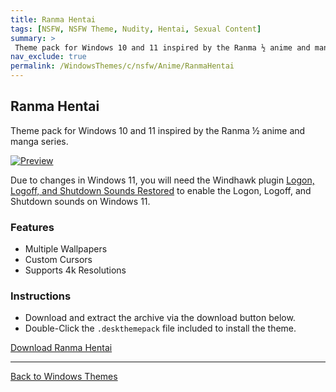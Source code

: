 ```yaml
---
title: Ranma Hentai
tags: [NSFW, NSFW Theme, Nudity, Hentai, Sexual Content]
summary: >
 Theme pack for Windows 10 and 11 inspired by the Ranma ½ anime and manga series.
nav_exclude: true
permalink: /WindowsThemes/c/nsfw/Anime/RanmaHentai
---
```


## Ranma Hentai
Theme pack for Windows 10 and 11 inspired by the Ranma ½ anime and manga series.

[![Preview](https://gitlab.com/the-back-room/deskthemepacks/nsfw/ranma-hentai/-/raw/main/Extras/Preview.bmp)](https://gitlab.com/the-back-room/deskthemepacks/nsfw/ranma-hentai/-/raw/main/Extras/Preview.bmp)

Due to changes in Windows 11, you will need the Windhawk plugin [Logon, Logoff, and Shutdown Sounds Restored](https://windhawk.net/mods/logon-logoff-shutdown-sounds) to enable the Logon, Logoff, and Shutdown sounds on Windows 11.

### Features

- Multiple Wallpapers
- Custom Cursors
- Supports 4k Resolutions

### Instructions

- Download and extract the archive via the download button below.
- Double-Click the `.deskthemepack` file included to install the theme.

<a href="https://gitlab.com/the-back-room/deskthemepacks/nsfw/ranma-hentai/-/archive/main/ranma-hentai-main.zip" class="btn btn--primary btn--lg" target="_blank" rel="noopener noreferrer">Download Ranma Hentai</a>

---

<a href="/WindowsThemes" class="btn btn--secondary btn--sm">Back to Windows Themes</a>